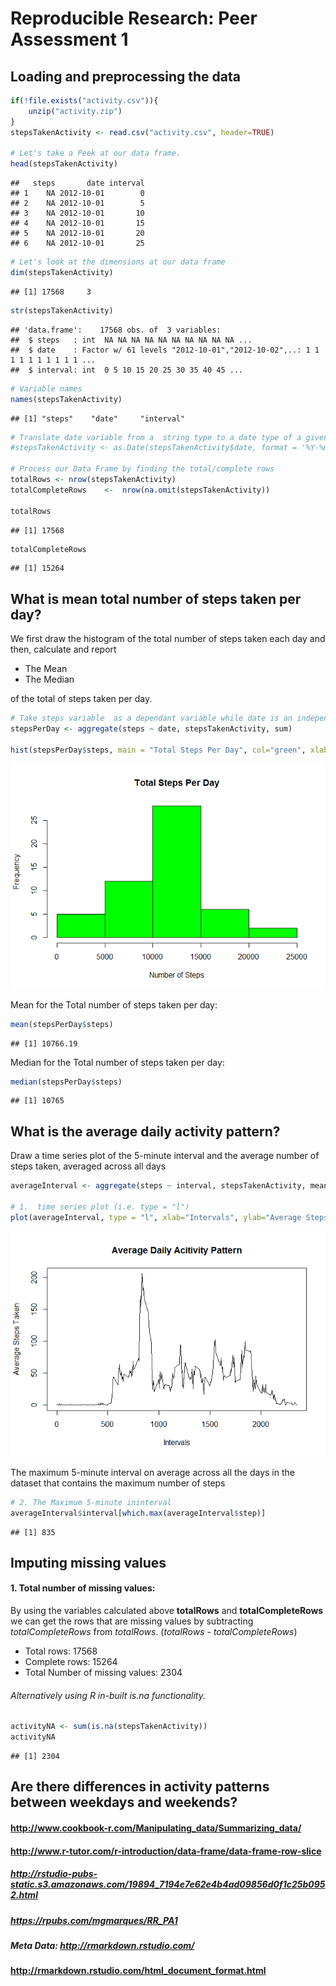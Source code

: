 # Reproducible Research: Peer Assessment 1

## Loading and preprocessing the data

```r
if(!file.exists("activity.csv")){
    unzip("activity.zip") 
}
stepsTakenActivity <- read.csv("activity.csv", header=TRUE)

# Let's take a Peek at our data frame.
head(stepsTakenActivity)
```

```
##   steps       date interval
## 1    NA 2012-10-01        0
## 2    NA 2012-10-01        5
## 3    NA 2012-10-01       10
## 4    NA 2012-10-01       15
## 5    NA 2012-10-01       20
## 6    NA 2012-10-01       25
```

```r
# Let's look at the dimensions at our data frame
dim(stepsTakenActivity)
```

```
## [1] 17568     3
```

```r
str(stepsTakenActivity)
```

```
## 'data.frame':	17568 obs. of  3 variables:
##  $ steps   : int  NA NA NA NA NA NA NA NA NA NA ...
##  $ date    : Factor w/ 61 levels "2012-10-01","2012-10-02",..: 1 1 1 1 1 1 1 1 1 1 ...
##  $ interval: int  0 5 10 15 20 25 30 35 40 45 ...
```

```r
# Variable names
names(stepsTakenActivity)
```

```
## [1] "steps"    "date"     "interval"
```

```r
# Translate date variable from a  string type to a date type of a given format
#stepsTakenActivity <- as.Date(stepsTakenActivity$date, format = '%Y-%m-%d')

# Process our Data Frame by finding the total/complete rows 
totalRows <- nrow(stepsTakenActivity)
totalCompleteRows    <-  nrow(na.omit(stepsTakenActivity))

totalRows
```

```
## [1] 17568
```

```r
totalCompleteRows
```

```
## [1] 15264
```

## What is mean total number of steps taken per day?
We first draw the histogram of the total number of steps taken each day and then,
calculate and report

*  The Mean
*  The Median

of the total of steps taken per day.


```r
# Take steps variable  as a dependant variable while date is an independane variable
stepsPerDay <- aggregate(steps ~ date, stepsTakenActivity, sum)

hist(stepsPerDay$steps, main = "Total Steps Per Day", col="green", xlab="Number of Steps")
```

![](./PA1_template_files/figure-html/unnamed-chunk-2-1.png) 

Mean for the Total number of steps taken per day:

```r
mean(stepsPerDay$steps)
```

```
## [1] 10766.19
```

Median for the Total number of steps taken per day:

```r
median(stepsPerDay$steps)
```

```
## [1] 10765
```

## What is the average daily activity pattern?
Draw a time series plot of the 5-minute interval and the average number of steps taken, averaged across all days


```r
averageInterval <- aggregate(steps ~ interval, stepsTakenActivity, mean, na.rm=TRUE)

# 1.  time series plot (i.e. type = "l")
plot(averageInterval, type = "l", xlab="Intervals", ylab="Average Steps Taken", main="Average Daily Acitivity Pattern")
```

![](./PA1_template_files/figure-html/unnamed-chunk-5-1.png) 

The maximum 5-minute interval on average across all the days in the dataset that contains the maximum number of steps


```r
# 2. The Maximum 5-minute ininterval
averageInterval$interval[which.max(averageInterval$step)]
```

```
## [1] 835
```

## Imputing missing values

#### 1.  Total number of missing values:

By using the variables calculated above **totalRows** and **totalCompleteRows** we 
can get the rows that are missing values by subtracting *totalCompleteRows* from *totalRows*.
(*totalRows* - *totalCompleteRows*) 

* Total rows:  17568  
* Complete rows:  15264 
* Total Number of missing values: 2304

###### Alternatively using R in-built is.na functionality.


```r
activityNA <- sum(is.na(stepsTakenActivity))
activityNA
```

```
## [1] 2304
```




## Are there differences in activity patterns between weekdays and weekends?


#### http://www.cookbook-r.com/Manipulating_data/Summarizing_data/
#### http://www.r-tutor.com/r-introduction/data-frame/data-frame-row-slice
##### http://rstudio-pubs-static.s3.amazonaws.com/19894_7194e7e62e4b4ad09856d0f1c25b0952.html
##### https://rpubs.com/mgmarques/RR_PA1
##### Meta Data: http://rmarkdown.rstudio.com/
####             http://rmarkdown.rstudio.com/html_document_format.html
